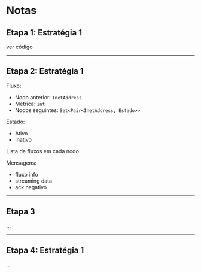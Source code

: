 # Notas

## Etapa 1: Estratégia 1

ver código

---

## Etapa 2: Estratégia 1

Fluxo:
- Nodo anterior: `InetAddress`
- Métrica: `int`
- Nodos seguintes: `Set<Pair<InetAddress, Estado>>`

Estado:
- Ativo
- Inativo

Lista de fluxos em cada nodo

Mensagens:
- fluxo info
- streaming data
- ack negativo

---

## Etapa 3

...

---

## Etapa 4: Estratégia 1

...
